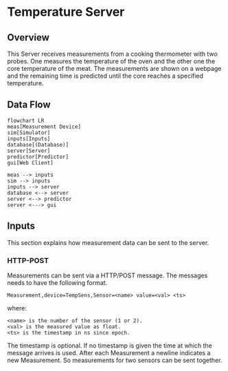 # Temperature Server

## Overview

This Server receives measurements from a cooking thermometer with two probes. One measures the temperature of the oven and the other one the core temperature of the meat. The measurements are shown on a webpage and the remaining time is predicted until the core reaches a specified temperature.

## Data Flow

```mermaid
flowchart LR
meas[Measurement Device]
sim[Simulator]
inputs[Inputs]
database[(Database)]
server[Server]
predictor[Predictor]
gui[Web Client]

meas --> inputs
sim --> inputs
inputs --> server
database <--> server
server <--> predictor
server <---> gui
```

## Inputs

This section explains how measurement data can be sent to the server.

### HTTP-POST

Measurements can be sent via a HTTP/POST message. The messages needs to have the following format.

```
Measurement,device=TempSens,Sensor=<name> value=<val> <ts>
```

where:

```
<name> is the number of the sensor (1 or 2).
<val> is the measured value as float.
<ts> is the timestamp in ns since epoch.
```

The timestamp is optional. If no timestamp is given the time at which the message arrives is used.
After each Measurement a newline indicates a new Measurement. So measurements for two sensors can be sent together.
